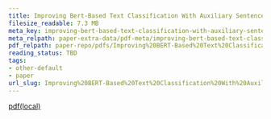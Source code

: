 ```yaml
---
title: Improving Bert-Based Text Classification With Auxiliary Sentence And Domain Knowledge
filesize_readable: 7.3 MB
meta_key: improving-bert-based-text-classification-with-auxiliary-sentence-and-domain-knowledge
meta_relpath: paper-extra-data/pdf-meta/improving-bert-based-text-classification-with-auxiliary-sentence-and-domain-knowledge.yaml
pdf_relpath: paper-repo/pdfs/Improving%20BERT-Based%20Text%20Classification%20With%20Auxiliary%20Sentence%20and%20Domain%20Knowledge.pdf
reading_status: TBD
tags:
- other-default
- paper
url_slug: Improving%20BERT-Based%20Text%20Classification%20With%20Auxiliary%20Sentence%20and%20Domain%20Knowledge
---
```


[pdf(local)](../../paper-repo/pdfs/Improving%20BERT-Based%20Text%20Classification%20With%20Auxiliary%20Sentence%20and%20Domain%20Knowledge.pdf)
